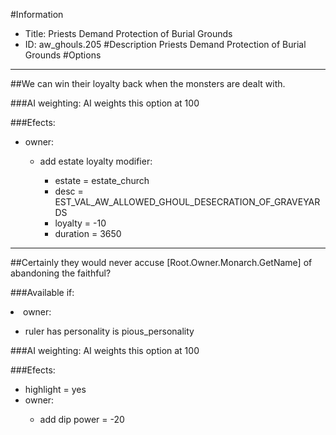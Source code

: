 #Information
 - Title: Priests Demand Protection of Burial Grounds
 - ID: aw_ghouls.205
#Description
Priests Demand Protection of Burial Grounds
#Options

___
##We can win their loyalty back when the monsters are dealt with.

###AI weighting:
AI weights this option at 100


###Efects:<ul><li>owner:</li><ul><li>add estate loyalty modifier:</li><ul><li>estate = estate_church</li><li>desc = EST_VAL_AW_ALLOWED_GHOUL_DESECRATION_OF_GRAVEYARDS</li><li>loyalty = -10</li><li>duration = 3650</li></ul></ul></ul>

___
##Certainly they would never accuse [Root.Owner.Monarch.GetName] of abandoning the faithful?

###Available if:
<li>owner:</li><ul><li>ruler has personality is pious_personality</li></ul>

###AI weighting:
AI weights this option at 100


###Efects:<ul><li>highlight = yes</li><li>owner:</li><ul><li>add dip power = -20</li></ul></ul>
